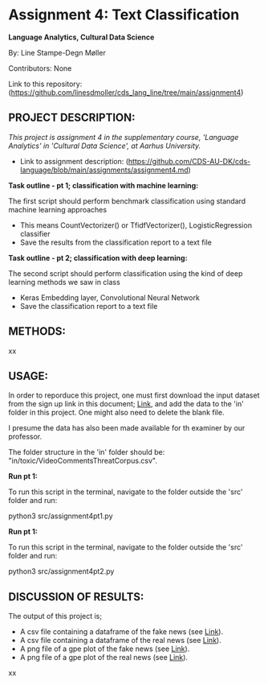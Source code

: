 # Assignment 4: Text Classification
**Language Analytics, Cultural Data Science**

By: Line Stampe-Degn Møller

Contributors: None

Link to this repository: (https://github.com/linesdmoller/cds_lang_line/tree/main/assignment4)

## PROJECT DESCRIPTION:
*This project is assignment 4 in the supplementary course, 'Language Analytics' in 'Cultural Data Science', at Aarhus University.*
- Link to assignment description: (https://github.com/CDS-AU-DK/cds-language/blob/main/assignments/assignment4.md)

**Task outline - pt 1; classification with machine learning:**

The first script should perform benchmark classification using standard machine learning approaches
- This means CountVectorizer() or TfidfVectorizer(), LogisticRegression classifier
- Save the results from the classification report to a text file

**Task outline - pt 2; classification with deep learning:**

The second script should perform classification using the kind of deep learning methods we saw in class
- Keras Embedding layer, Convolutional Neural Network
- Save the classification report to a text file

## METHODS:

xx

## USAGE:
In order to reporduce this project, one must first download the input dataset from the sign up link in this document; [Link](https://www.simula.no/sites/default/files/publications/files/cbmi2019_youtube_threat_corpus.pdf), and add the data to the 'in' folder in this project. One might also need to delete the blank file.

I presume the data has also been made available for th examiner by our professor.

The folder structure in the 'in' folder should be: "in/toxic/VideoCommentsThreatCorpus.csv".

**Run pt 1:**

To run this script in the terminal, navigate to the folder outside the 'src' folder and run:

python3 src/assignment4pt1.py

**Run pt 1:**

To run this script in the terminal, navigate to the folder outside the 'src' folder and run:

python3 src/assignment4pt2.py


## DISCUSSION OF RESULTS:
The output of this project is;
- A csv file containing a dataframe of the fake news (see [Link](https://github.com/linesdmoller/cds_lang_line/blob/main/assignment2/out/fake_news_dataframe.csv)).
- A csv file containing a dataframe of the real news (see [Link](https://github.com/linesdmoller/cds_lang_line/blob/main/assignment2/out/real_news_dataframe.csv)).
- A png file of a gpe plot of the fake news (see [Link](https://github.com/linesdmoller/cds_lang_line/blob/main/assignment2/out/fake_news_gpe_plot.png)).
- A png file of a gpe plot of the real news (see [Link](https://github.com/linesdmoller/cds_lang_line/blob/main/assignment2/out/real_news_gpe_plot.png)).

xx

